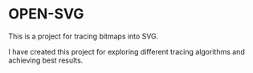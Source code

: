 
# OPEN-SVG

This is a project for tracing bitmaps into SVG.

I have created this project for exploring different tracing algorithms and achieving best results.
